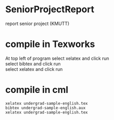# SeniorProjectReport
report senior project (KMUTT)<br/>

# compile in Texworks
At top left of program select xelatex and click run<br/>
select bibtex and click run<br/>
select xelatex and click run<br/>

# compile in cml 
`xelatex undergrad-sample-english.tex`<br/>
`bibtex undergrad-sample-english.aux`<br/>
`xelatex undergrad-sample-english.tex`
